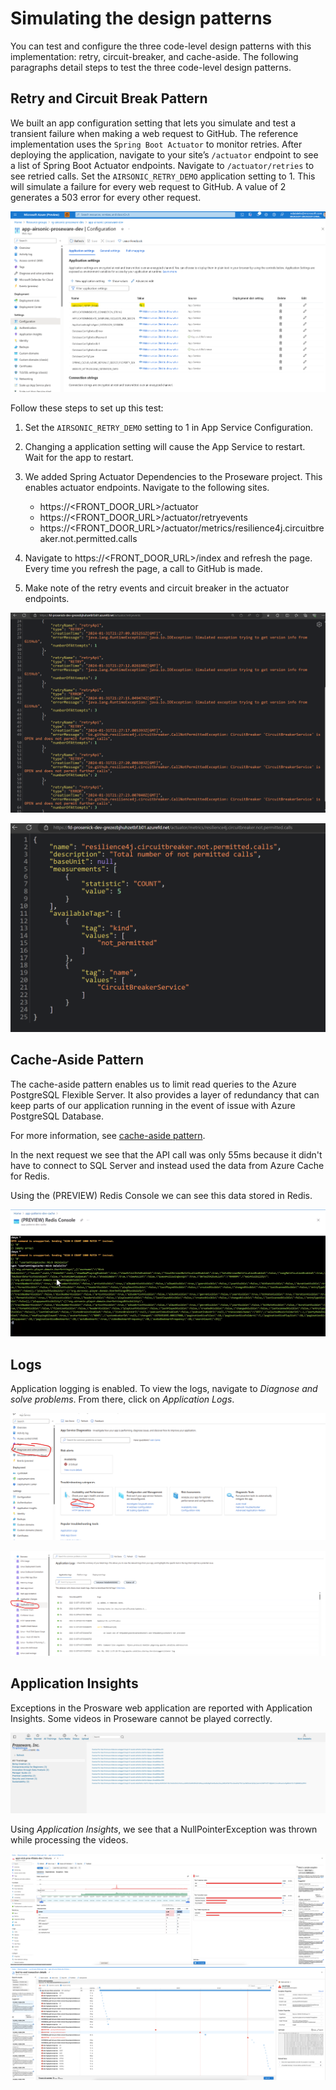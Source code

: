 # Simulating the design patterns

You can test and configure the three code-level design patterns with this implementation: retry, circuit-breaker, and cache-aside. The following paragraphs detail steps to test the three code-level design patterns.

## Retry and Circuit Break Pattern

We built an app configuration setting that lets you simulate and test a transient failure when making a web request to GitHub. The reference implementation uses the `Spring Boot Actuator` to monitor retries. After deploying the application, navigate to your site’s `/actuator` endpoint to see a list of Spring Boot Actuator endpoints. Navigate to `/actuator/retries` to see retried calls. Set the `AIRSONIC_RETRY_DEMO` application setting to 1. This will simulate a failure for every web request to GitHub. A value of 2 generates a 503 error for every other request.

![airsonic-retry-demo](docs/assets/airsonic-retry-demo.png)

Follow these steps to set up this test:

1. Set the `AIRSONIC_RETRY_DEMO` setting to 1 in App Service Configuration.

1. Changing a application setting will cause the App Service to restart. Wait for the app to restart.

1. We added Spring Actuator Dependencies to the Proseware project. This enables actuator endpoints. Navigate to the following sites.
    * https://<FRONT_DOOR_URL>/actuator
    * https://<FRONT_DOOR_URL>/actuator/retryevents
    * https://<FRONT_DOOR_URL>/actuator/metrics/resilience4j.circuitbreaker.not.permitted.calls

1. Navigate to https://<FRONT_DOOR_URL>/index and refresh the page. Every time you refresh the page, a call to GitHub is made.

1. Make note of the retry events and circuit breaker in the actuator endpoints.

![airsonic-retry-demo](docs/assets/proseware-retries.png)

![airsonic-retry-demo](docs/assets/proseware-circuit-breaker.png)

## Cache-Aside Pattern

The cache-aside pattern enables us to limit read queries to  the Azure PostgreSQL Flexible Server. It also provides a layer of redundancy that can keep parts of our application running in the event of issue with Azure PostgreSQL Database.

For more information, see [cache-aside pattern](https://learn.microsoft.com/azure/architecture/patterns/cache-aside).

In the next request we see that the API call was only 55ms because it didn't have to connect to SQL Server and instead used the data from Azure Cache for Redis.

Using the (PREVIEW) Redis Console we can see this data stored in Redis.

![image of Azure Cache for Redis Console shows user settings](docs/assets/proseware-redis.png)

## Logs

Application logging is enabled. To view the logs, navigate to *Diagnose and solve problems*. From there, click on *Application Logs*.

![Diagnose and solve problems](docs/assets/appservice-diagnose-and-solve-problems.png)

![Application Logs](docs/assets/appservice-diagnose-and-solve-problems-application-logs.png)

## Application Insights

Exceptions in the Prosware web application are reported with Application Insights. Some videos in Proseware cannot be played correctly. 

![VideoError](docs/assets/proseware-video-error.png)

Using *Application Insights*, we see that a NullPointerException was thrown while processing the videos.

![AppInsightsFailures](docs/assets/application-insights-failures.png)
![AppInsightsEndToEndDetails](docs/assets/application-insights-end-to-end-details.png)
